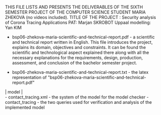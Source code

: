 THIS FILE LISTS AND PRESENTS THE DELIVERABLES OF THE SIXTH SEMESTER PROJECT OF THE COMPUTER SCIENCE STUDENT MARIA ZHEKOVA (no videos included).
TITLE OF THE PROJECT : Security analysis of Corona Tracing Applications
PAT: Marjan SKROBOT
Uppaal modelling: Yan KIM


- bsp06-zhekova-maria-scientific-and-technical-report.pdf - a scientific and technical report written in English.
	This file introduces the project, explains its domain, objectives and  constraints.
       	It can be found the scientific and technological aspect explained there along with
     	all the necessary explanations for the requirements, design, production, assessment,
	and conclusion of the bachelor semester project.
	
- bsp06-zhekova-maria-scientific-and-technical-report.txt - the latex representation of "bsp06-zhekova-maria-scientific-and-technical-report.pdf" 

| model |\
            - contact_tracing.xml 			- the system of the model for the model checker
            - contact_tracing 			- the two queries used for verification and analysis of the implemented model
            
            
